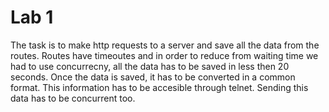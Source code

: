 # Lab 1

The task is to make http requests to a server and save all the data from the routes.
Routes have timeoutes and in order to reduce from waiting time we had to use concurrecny,
all the data has to be saved in less then 20 seconds. Once the data is saved, it has to be
converted in a common format. This information has to be accesible through telnet. Sending
this data has to be concurrent too.